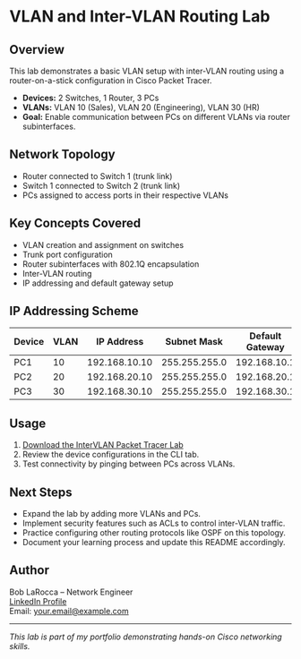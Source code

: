# VLAN and Inter-VLAN Routing Lab

## Overview

This lab demonstrates a basic VLAN setup with inter-VLAN routing using a router-on-a-stick configuration in Cisco Packet Tracer.

- **Devices:** 2 Switches, 1 Router, 3 PCs  
- **VLANs:** VLAN 10 (Sales), VLAN 20 (Engineering), VLAN 30 (HR)  
- **Goal:** Enable communication between PCs on different VLANs via router subinterfaces.

## Network Topology

- Router connected to Switch 1 (trunk link)  
- Switch 1 connected to Switch 2 (trunk link)  
- PCs assigned to access ports in their respective VLANs  

## Key Concepts Covered

- VLAN creation and assignment on switches  
- Trunk port configuration  
- Router subinterfaces with 802.1Q encapsulation  
- Inter-VLAN routing  
- IP addressing and default gateway setup  

## IP Addressing Scheme

| Device | VLAN | IP Address     | Subnet Mask     | Default Gateway  |
|--------|------|----------------|-----------------|------------------|
| PC1    | 10   | 192.168.10.10   | 255.255.255.0   | 192.168.10.1     |
| PC2    | 20   | 192.168.20.10   | 255.255.255.0   | 192.168.20.1     |
| PC3    | 30   | 192.168.30.10   | 255.255.255.0   | 192.168.30.1     |

## Usage

1. [Download the InterVLAN Packet Tracer Lab](network-labs/intervlan_labs.pkt)
2. Review the device configurations in the CLI tab.  
3. Test connectivity by pinging between PCs across VLANs.

## Next Steps

- Expand the lab by adding more VLANs and PCs.  
- Implement security features such as ACLs to control inter-VLAN traffic.  
- Practice configuring other routing protocols like OSPF on this topology.  
- Document your learning process and update this README accordingly.

## Author

Bob LaRocca – Network Engineer  
[LinkedIn Profile](https://www.linkedin.com/in/your-profile)  
Email: your.email@example.com

---

*This lab is part of my portfolio demonstrating hands-on Cisco networking skills.*
